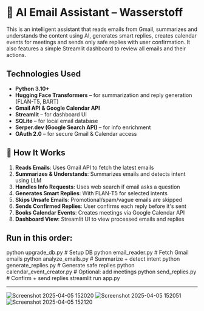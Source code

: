 # 🤖 AI Email Assistant – Wasserstoff

This is an intelligent assistant that reads emails from Gmail, summarizes and understands the content using AI, generates smart replies, creates calendar events for meetings and sends only safe replies with user confirmation. It also features a simple Streamlit dashboard to review all emails and their actions.


## Technologies Used

- **Python 3.10+**
- **Hugging Face Transformers** – for summarization and reply generation (FLAN-T5, BART)
- **Gmail API & Google Calendar API**
- **Streamlit** – for dashboard UI
- **SQLite** – for local email database
- **Serper.dev (Google Search API)** – for info enrichment
- **OAuth 2.0** – for secure Gmail & Calendar access


## 🧠 How It Works

1. **Reads Emails**: Uses Gmail API to fetch the latest emails
2. **Summarizes & Understands**: Summarizes emails and detects intent using LLM
3. **Handles Info Requests**: Uses web search if email asks a question
4. **Generates Smart Replies**: With FLAN-T5 for selected intents
5. **Skips Unsafe Emails**: Promotional/spam/vague emails are skipped
6. **Sends Confirmed Replies**: User confirms each reply before it's sent
7. **Books Calendar Events**: Creates meetings via Google Calendar API
8. **Dashboard View**: Streamlit UI to view processed emails and replies


## Run in this order:

python upgrade_db.py              # Setup DB
python email_reader.py           # Fetch Gmail emails
python analyze_emails.py         # Summarize + detect intent
python generate_replies.py       # Generate safe replies
python calendar_event_creator.py # Optional: add meetings
python send_replies.py           # Confirm + send replies
streamlit run app.py


---

![Screenshot 2025-04-05 152020](https://github.com/user-attachments/assets/a4b39b22-041f-4753-be0e-0bd9c7335b6a)
![Screenshot 2025-04-05 152051](https://github.com/user-attachments/assets/07d29f17-0d46-4483-a237-40eb5639f3ad)
![Screenshot 2025-04-05 152120](https://github.com/user-attachments/assets/2f70df0a-45b3-4ed5-ac6d-b5b3b39342e1)
